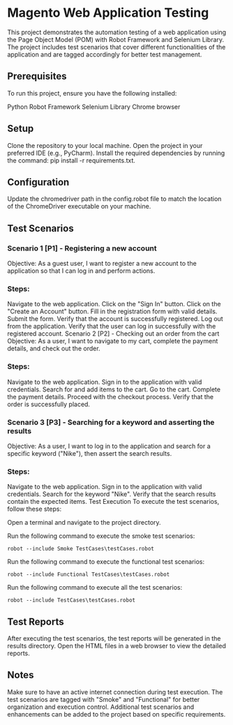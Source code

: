 # Magento Web Application Testing
This project demonstrates the automation testing of a web application using the Page Object Model (POM) with Robot Framework and Selenium Library. The project includes test scenarios that cover different functionalities of the application and are tagged accordingly for better test management.

## Prerequisites
To run this project, ensure you have the following installed:

Python
Robot Framework
Selenium Library
Chrome browser
## Setup
Clone the repository to your local machine.
Open the project in your preferred IDE (e.g., PyCharm).
Install the required dependencies by running the command: pip install -r requirements.txt.
## Configuration
Update the chromedriver path in the config.robot file to match the location of the ChromeDriver executable on your machine.

## Test Scenarios
### Scenario 1 [P1] - Registering a new account
Objective: As a guest user, I want to register a new account to the application so that I can log in and perform actions.

### Steps:

Navigate to the web application.
Click on the "Sign In" button.
Click on the "Create an Account" button.
Fill in the registration form with valid details.
Submit the form.
Verify that the account is successfully registered.
Log out from the application.
Verify that the user can log in successfully with the registered account.
Scenario 2 [P2] - Checking out an order from the cart
Objective: As a user, I want to navigate to my cart, complete the payment details, and check out the order.

### Steps:

Navigate to the web application.
Sign in to the application with valid credentials.
Search for and add items to the cart.
Go to the cart.
Complete the payment details.
Proceed with the checkout process.
Verify that the order is successfully placed.
### Scenario 3 [P3] - Searching for a keyword and asserting the results
Objective: As a user, I want to log in to the application and search for a specific keyword ("Nike"), then assert the search results.

### Steps:

Navigate to the web application.
Sign in to the application with valid credentials.
Search for the keyword "Nike".
Verify that the search results contain the expected items.
Test Execution
To execute the test scenarios, follow these steps:

Open a terminal and navigate to the project directory.

Run the following command to execute the smoke test scenarios:

``robot --include Smoke TestCases\testCases.robot``

Run the following command to execute the functional test scenarios:

``robot --include Functional TestCases\testCases.robot``

Run the following command to execute all the test scenarios:

``robot --include TestCases\testCases.robot``

## Test Reports
After executing the test scenarios, the test reports will be generated in the results directory. Open the HTML files in a web browser to view the detailed reports.

## Notes
Make sure to have an active internet connection during test execution.
The test scenarios are tagged with "Smoke" and "Functional" for better organization and execution control.
Additional test scenarios and enhancements can be added to the project based on specific requirements.
